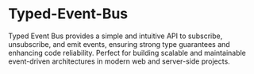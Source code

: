 # Typed-Event-Bus
Typed Event Bus provides a simple and intuitive API to subscribe, unsubscribe, and emit events, ensuring strong type guarantees and enhancing code reliability. Perfect for building scalable and maintainable event-driven architectures in modern web and server-side projects.
